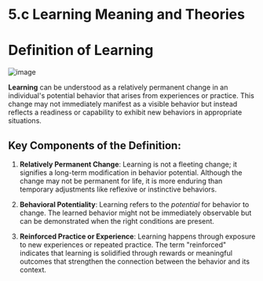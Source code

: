 # 5.c Learning Meaning and Theories

# Definition of Learning

![image](https://github.com/user-attachments/assets/08d591d5-ee47-4c6c-a38b-186b34c52af8)


**Learning** can be understood as a relatively permanent change in an individual's potential behavior that arises from experiences or practice. This change may not immediately manifest as a visible behavior but instead reflects a readiness or capability to exhibit new behaviors in appropriate situations.

## Key Components of the Definition:
1. **Relatively Permanent Change**: Learning is not a fleeting change; it signifies a long-term modification in behavior potential. Although the change may not be permanent for life, it is more enduring than temporary adjustments like reflexive or instinctive behaviors.
   
2. **Behavioral Potentiality**: Learning refers to the *potential* for behavior to change. The learned behavior might not be immediately observable but can be demonstrated when the right conditions are present.

3. **Reinforced Practice or Experience**: Learning happens through exposure to new experiences or repeated practice. The term "reinforced" indicates that learning is solidified through rewards or meaningful outcomes that strengthen the connection between the behavior and its context.
